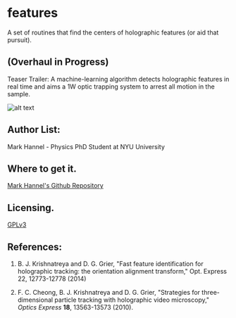 # features

A set of routines that find the centers of holographic features (or aid that pursuit).

## (Overhaul in Progress)

Teaser Trailer:
A machine-learning algorithm detects holographic features in real time 
and aims a 1W optic trapping system to arrest all motion in the sample.

![alt text](https://media.giphy.com/media/fHc87ZE3Ned75BxJ7W/giphy.gif)


## Author List:
Mark Hannel - Physics PhD Student at NYU University

## Where to get it.
[Mark Hannel's Github Repository](https://github.com/markhannel/features)

## Licensing.
[GPLv3](https://www.gnu.org/licenses/gpl-3.0.html)

## References:

1. B. J. Krishnatreya and D. G. Grier, 
"Fast feature identification for holographic tracking: the orientation 
alignment transform," Opt. Express 22, 12773-12778 (2014)

3. F. C. Cheong, B. J. Krishnatreya and D. G. Grier,
"Strategies for three-dimensional particle tracking with
holographic video microscopy,"
_Optics Express_ **18**, 13563-13573 (2010).
